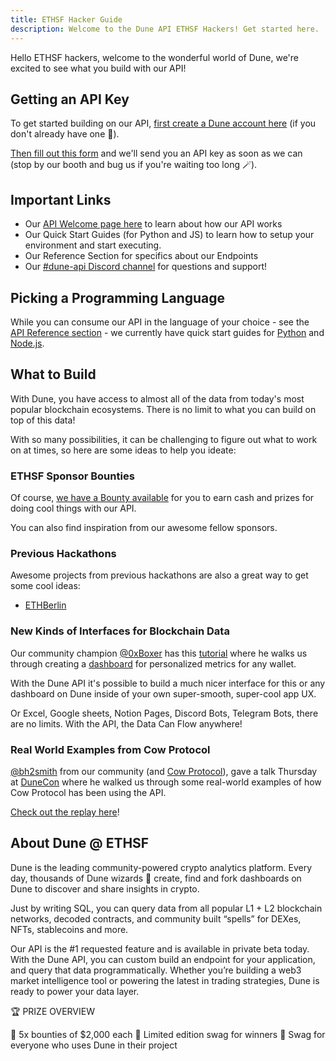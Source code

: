 ```yaml
---
title: ETHSF Hacker Guide
description: Welcome to the Dune API ETHSF Hackers! Get started here.
---
```


Hello ETHSF hackers, welcome to the wonderful world of Dune, we're excited to see what you build with our API!

## Getting an API Key

To get started building on our API, [first create a Dune account here](https://dune.com/auth/register) (if you don't already have one 🧙).

[Then fill out this form](https://forms.gle/JgToag62ZGY58nBh6) and we'll send you an API key as soon as we can (stop by our booth and bug us if you're waiting too long 🪄).

## Important Links

- Our [API Welcome page here](../api/) to learn about how our API works
- Our Quick Start Guides (for Python and JS) to learn how to setup your environment and start executing.
- Our Reference Section for specifics about our Endpoints
- Our [#dune-api Discord channel](https://discord.com/channels/757637422384283659/1019910980634939433) for questions and support!

## Picking a Programming Language
While you can consume our API in the language of your choice - see the [API Reference section](../api/api-reference/authentication.md) - we currently have quick start guides for [Python](../api/quick-start/api-py.md) and [Node.js](../api/quick-start/api-js.md).

## What to Build

With Dune, you have access to almost all of the data from today's most popular blockchain ecosystems. There is no limit to what you can build on top of this data!

With so many possibilities, it can be challenging to figure out what to work on at times, so here are some ideas to help you ideate:

### ETHSF Sponsor Bounties

Of course, [we have a Bounty available](https://ethglobal.com/events/ethsanfrancisco2022/prizes#dune) for you to earn cash and prizes for doing cool things with our API.

You can also find inspiration from our awesome fellow sponsors.

### Previous Hackathons

Awesome projects from previous hackathons are also a great way to get some cool ideas:

- [ETHBerlin](https://dunedigest.substack.com/p/dune-digest-48)

### New Kinds of Interfaces for Blockchain Data

Our community champion [@0xBoxer](https://dune.com/0xBoxer) has this [tutorial](https://youtu.be/ez3VfcfNwvc) where he walks us through creating a [dashboard](https://dune.com/0xBoxer/gas-tracker-dashboard) for personalized metrics for any wallet.

With the Dune API it's possible to build a much nicer interface for this or any dashboard on Dune inside of your own super-smooth, super-cool app UX.

Or Excel, Google sheets, Notion Pages, Discord Bots, Telegram Bots, there are no limits.
With the API, the Data Can Flow anywhere!

### Real World Examples from Cow Protocol

[@bh2smith](https://dune.com/bh2smith) from our community (and [Cow Protocol](https://dune.com/cowprotocol)), gave a talk Thursday at [DuneCon](https://dunecon.com) where he walked us through some real-world examples of how Cow Protocol has been using the API.

[Check out the replay here](https://youtu.be/VEvk-iqxXIM?t=404)!

## About Dune @ ETHSF

Dune is the leading community-powered crypto analytics platform. Every day, thousands of Dune wizards 🧙 create, find and fork dashboards on Dune to discover and share insights in crypto.

Just by writing SQL, you can query data from all popular L1 + L2 blockchain networks, decoded contracts, and community built “spells” for DEXes, NFTs, stablecoins and more.

Our API is the #1 requested feature and is available in private beta today. With the Dune API, you can custom build an endpoint for your application, and query that data programmatically. Whether you’re building a web3 market intelligence tool or powering the latest in trading strategies, Dune is ready to power your data layer.


🏆 PRIZE OVERVIEW 

🥇 5x bounties of $2,000 each
🧢 Limited edition swag for winners
👕 Swag for everyone who uses Dune in their project